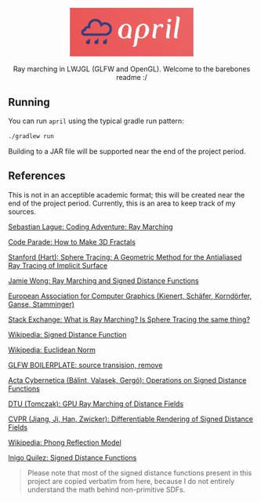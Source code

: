 <p align="center">
    <img style="width: 50%; height: 50%" src="https://raw.githubusercontent.com/IsaccBarker/april/main/assets/cropped.png">
</p>

<p align="center">Ray marching in LWJGL (GLFW and OpenGL). Welcome to the barebones readme :/</p>

## Running
You can run `april` using the typical gradle run pattern:
```bash
./gradlew run
```

Building to a JAR file will be supported near the end of the project period.

## References

This is not in an acceptible academic format; this will be created near the end of the project period. Currently, this is an area to keep track of my sources.

[Sebastian Lague: Coding Adventure: Ray Marching](https://www.youtube.com/watch?v=Cp5WWtMoeKg)

[Code Parade: How to Make 3D Fractals](https://www.youtube.com/watch?v=svLzmFuSBhk)

[Stanford (Hart): Sphere Tracing: A Geometric Method for the Antialiased Ray Tracing of Implicit Surface](https://graphics.stanford.edu/courses/cs348b-20-spring-content/uploads/hart.pdf)

[Jamie Wong: Ray Marching and Signed Distance Functions](http://jamie-wong.com/2016/07/15/ray-marching-signed-distance-functions/)

[European Association for Computer Graphics (Kienert, Schäfer, Korndörfer, Ganse, Stamminger)]()

[Stack Exchange: What is Ray Marching? Is Sphere Tracing the same thing?](https://computergraphics.stackexchange.com/questions/161/what-is-ray-marching-is-sphere-tracing-the-same-thing/163)

[Wikipedia: Signed Distance Function](https://en.wikipedia.org/wiki/Signed_distance_function)

[Wikipedia: Euclidean Norm](https://en.wikipedia.org/wiki/Norm)

[GLFW BOILERPLATE: source transision, remove](https://github.com/electricsquare/raymarching-workshop)

[Acta Cybernetica (Bálint, Valasek, Gergó): Operations on Signed Distance Functions](https://cyber.bibl.u-szeged.hu/index.php/actcybern/article/view/4004)

[DTU (Tomczak): GPU Ray Marching of Distance Fields](http://www2.imm.dtu.dk/pubdb/edoc/imm6392.pdf)

[CVPR (Jiang, Ji, Han, Zwicker): Differentiable Rendering of Signed Distance Fields](https://openaccess.thecvf.com/content_CVPR_2020/html/Jiang_SDFDiff_Differentiable_Rendering_of_Signed_Distance_Fields_for_3D_Shape_CVPR_2020_paper.html)

[Wikipedia: Phong Reflection Model](https://en.wikipedia.org/wiki/Phong_reflection_model)

[Inigo Quilez: Signed Distance Functions](https://iquilezles.org/www/articles/distfunctions/distfunctions.htm)
> Please note that most of the signed distance functions present in this project are copied verbatim from here, because
> I do not entirely understand the math behind non-primitive SDFs.

